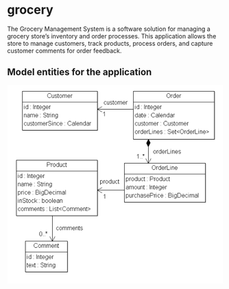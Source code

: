 # grocery
The Grocery Management System is a software solution for managing a grocery store’s inventory and order processes. This application allows the store to manage customers, track products, process orders, and capture customer comments for order feedback.
## Model entities for the application
![grocery model](grocery-model.png)
